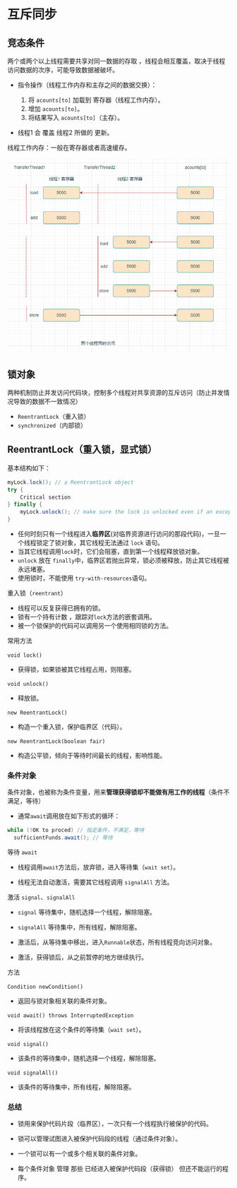 # 互斥同步

## 竞态条件

两个或两个以上线程需要共享对同一数据的存取 ，线程会相互覆盖，取决于线程访问数据的次序，可能导致数据被破坏。

- 指令操作（线程工作内存和主存之间的数据交换）：
  1. 将 `acounts[to]` 加载到 寄存器（线程工作内存）。
  2. 增加 `acounts[to]`。
  3. 将结果写入 `acounts[to]`（主存）。

- 线程1 会 覆盖 线程2 所做的 更新。

线程工作内存：一般在寄存器或者高速缓存。

![image-20250415211814415](assets/image-20250415211814415.png)

## 锁对象

两种机制防止并发访问代码块，控制多个线程对共享资源的互斥访问（防止并发情况导致的数据不一致情况）

- `ReentrantLock`（重入锁）
- `synchronized`（内部锁）

## ReentrantLock（重入锁，显式锁）

基本结构如下：

```java
myLock.lock(); // a ReentrantLock object
try {
    Critical section
} finally {
    myLock.unlock(); // make sure the lock is unlocked even if an exception is thrown
}
```

- 任何时刻只有一个线程进入**临界区**(对临界资源进行访问的那段代码)，一旦一个线程锁定了锁对象，其它线程无法通过 `lock` 语句。
- 当其它线程调用`lock`时，它们会阻塞，直到第一个线程释放锁对象。
- `unlock` 放在 `finally`中，临界区若抛出异常，锁必须被释放，防止其它线程被永远堵塞。
- 使用锁时，不能使用 `try-with-resources`语句。

重入锁（`reentrant`）

- 线程可以反复获得已拥有的锁。
- 锁有一个持有计数 ，跟踪对`lock`方法的嵌套调用。
- 被一个锁保护的代码可以调用另一个使用相同锁的方法。

常用方法

`void lock()`

- 获得锁，如果锁被其它线程占用，则阻塞。

`void unlock()`

- 释放锁。

`new ReentrantLock()`

- 构造一个重入锁，保护临界区（代码）。

`new ReentrantLock(boolean fair)`

- 构造公平锁，倾向于等待时间最长的线程，影响性能。

### 条件对象

条件对象，也被称为条件变量，用来**管理获得锁却不能做有用工作的线程**（条件不满足，等待）

- 通常`await`调用放在如下形式的循环：

```java
while (!OK to proced) // 指定条件，不满足，等待
  sufficientFunds.await(); // 等待
```

等待 `await`

- 线程调用`await`方法后，放弃锁，进入等待集（`wait set`）。

- 线程无法自动激活，需要其它线程调用 `signalAll` 方法。

激活 `signal`、`signalAll` 

- `signal` 等待集中，随机选择一个线程，解除阻塞。
- `signalAll` 等待集中，所有线程，解除阻塞。

- 激活后，从等待集中移出，进入`Runnable`状态，所有线程竞向访问对象。
- 激活，获得锁后，从之前暂停的地方继续执行。

方法

`Condition newCondition()`

- 返回与锁对象相关联的条件对象。

`void await() throws InterruptedException`

- 将该线程放在这个条件的等待集（`wait set`）。

`void signal()`

- 该条件的等待集中，随机选择一个线程，解除阻塞。

`void signalAll()`

- 该条件的等待集中，所有线程，解除阻塞。

### 总结

- 锁用来保护代码片段（临界区），一次只有一个线程执行被保护的代码。
- 锁可以管理试图进入被保护代码段的线程（通过条件对象）。

- 一个锁可以有一个或多个相关联的条件对象。

- 每个条件对象 管理 那些 已经进入被保护代码段（获得锁） 但还不能运行的程序。